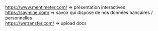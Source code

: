 https://www.mentimeter.com/ => présentation interactives<br>
https://saymine.com/ => savoir qui dispose de nos données bancaires / personnelles<br>
https://wetransfer.com/ => upload docs<br>
